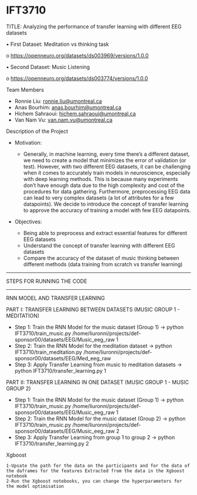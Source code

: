 # IFT3710

TITLE: Analyzing the performance of transfer learning with different EEG datasets

• First Dataset: Meditation vs thinking task

o https://openneuro.org/datasets/ds003969/versions/1.0.0

• Second Dataset: Music Listening

o https://openneuro.org/datasets/ds003774/versions/1.0.0

Team Members
- Ronnie Liu: ronnie.liu@umontreal.ca
- Anas Bourhim: anas.bourhim@umontreal.ca
- Hichem Sahraoui: hichem.sahraoui@umontreal.ca
- Van Nam Vu: van.nam.vu@umontreal.ca

Description of the Project
- Motivation:
  - Generally, in machine learning, every time there’s a different dataset, we need to
create a model that minimizes the error of validation (or test). However, with two
different EEG datasets, it can be challenging when it comes to accurately train
models in neuroscience, especially with deep learning methods. This is because
many experiments don’t have enough data due to the high complexity and cost of
the procedures for data gathering. Furthermore, preprocessing EEG data can lead
to very complex datasets (a lot of attributes for a few datapoints). We decide to
introduce the concept of transfer learning to approve the accuracy of training a
model with few EEG datapoints.

- Objectives:
  - Being able to preprocess and extract essential features for different EEG datasets
  - Understand the concept of transfer learning with different EEG datasets
  - Compare the accuracy of the dataset of music thinking between different methods
  (data training from scratch vs transfer learning)

**************************
STEPS FOR RUNNING THE CODE
**************************

RNN MODEL AND TRANSFER LEARNING

PART I: TRANSFER LEARNING BETWEEN DATASETS (MUSIC GROUP 1 - MEDITATION)
- Step 1: Train the RNN Model for the music dataset (Group 1)
	-> python IFT3710/train_music.py /home/liuronni/projects/def-sponsor00/datasets/EEG/Music_eeg_raw 1
- Step 2: Train the RNN Model for the meditation dataset
	-> python IFT3710/train_meditation.py /home/liuronni/projects/def-sponsor00/datasets/EEG/Med_eeg_raw
- Step 3: Apply Transfer Learning from music to meditation datasets
	-> python IFT3710/transfer_learning.py 1

PART II: TRANSFER LEARNING IN ONE DATASET (MUSIC GROUP 1 - MUSIC GROUP 2)
- Step 1: Train the RNN Model for the music dataset (Group 1)
	-> python IFT3710/train_music.py /home/liuronni/projects/def-sponsor00/datasets/EEG/Music_eeg_raw 1
- Step 2: Train the RNN Model for the music dataset (Group 2)
	-> python IFT3710/train_music.py /home/liuronni/projects/def-sponsor00/datasets/EEG/Music_eeg_raw 2
- Step 3: Apply Transfer Learning from group 1 to group 2
	-> python IFT3710/transfer_learning.py 2

Xgboost

	1-Upsate the path for the data on the participants and for the data of the daframes for the features Extracted from the data in the Xgboost notebook
	2-Run the Xgboost notebooks, you can change the hyperparameters for the model optimisation



